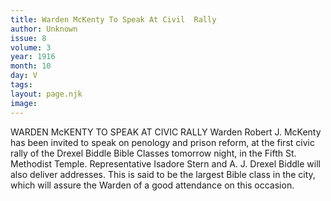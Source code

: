 ```yaml
---
title: Warden McKenty To Speak At Civil  Rally
author: Unknown
issue: 8
volume: 3
year: 1916
month: 10
day: V
tags:
layout: page.njk
image:
---
```

WARDEN McKENTY TO SPEAK AT CIVIC RALLY       Warden Robert J. McKenty has been invited to speak on penology and prison reform, at the first civic rally of the Drexel Biddle Bible Classes tomorrow night, in the Fifth St. Methodist Temple. Representative Isadore Stern and A. J. Drexel Biddle will also deliver addresses.       This is said to be the largest Bible class in the city, which will assure the Warden of a good attendance on this occasion.


